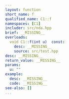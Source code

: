 ```yaml
---
layout: function
short_name: f
qualified_name: C1::f
namespaces: [C1]
includer: src/nda.hpp
brief: __MISSING__
overloads:
  void C1::f(int u)  const:
    desc: __MISSING__
    source: src/test.hpp
desc: __MISSING__
return_value: __MISSING__
params:
  u: ""
example:
  desc: __MISSING__
  code: __MISSING__
see-also: []
...
```

